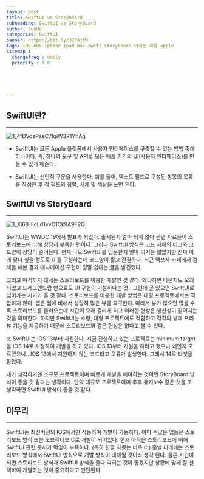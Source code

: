 ```yaml
---
layout: post
title: SwiftUI vs StoryBoard
subheading: SwiftUI vs StoryBoard
author: JunHo
categories: SwiftUI
banner: https://bit.ly/32PAjtM
tags: IOS AOS iphone ipad mac swift storyboard 아이폰 애플 apple 
sitemap :
  changefreq : daily
  priority : 1.0





---
```




## SwiftUI란?

---

![1_4fDVdzPaeC7IqiW3R1YhAg](https://user-images.githubusercontent.com/38898759/123971440-017b3a00-d9f5-11eb-94ec-36a7e67735d1.png)

- SwiftUI는 모든 Apple 플랫폼에서 사용자 인터페이스를 구축할 수 있는 방법 중에 하나이다.  즉, 하나의 도구 및 API로 모든 애플 기기의 UI(사용자 인터페이스)를 만들 수 있게 해준다. 

- SwiftUI는 선언적 구문을 사용한다. 예를 들어, 텍스트 필드로 구성된 항목의 목록을 작성한 후 각 필드의 정렬, 서체 및 색상을 쓰면 된다.





## SwiftUI vs StoryBoard

---

![1_Xj68-FcLd1vvC1Ck9A9F2Q](https://user-images.githubusercontent.com/38898759/123971722-41dab800-d9f5-11eb-84b8-f2c44c2111cf.png)

SwiftUI는 WWDC 19에서 발표가 되었다.  출시된지 얼마 되지 않아 관련 자료들이 스토리보드에 비해 상당히 부족한 편이다. 그러나 SwiftUI 방식은 코드 자체의 버그와 코드양이 상당히 줄어든다.  현재 나도 SwiftUI를 입문한지 얼마 되지는 않았지만 진짜 이게 맞나 싶을 정도로 UI를 구성하는데 코드양이 짧고 간결하다. 최근 맥쓰사 카페에서 검색을 해본 결과 애니메이션 구현이 정말 쉽다는 [글](https://cafe.naver.com/inmacbook/2417055)을 발견했다.

그리고 아직까지 대세는 스토리보드를 이용한 개발인 것 같다. 왜냐하면 나온지도 오래되었고 드래그앤드랍 만으로도 UI 구현이 가능하다는 것.. 그런데 곧 있으면 SwiftUI로 넘어가는 시기가 올 것 같다. 스토리보드를 이용한 개발 방법은 대형 프로젝트에서는 적합하지 않다. 앱은 웹에 비해서 상당히 많은 뷰를 요구한다. 따라서 뷰가 많으면 많을 수록 스토리보드를 불러오는데 시간이 오래 걸리게 되고 이러한 현상은 생산성이 떨어지는 것을 의미한다. 하지만 SwiftUI는 소형, 대형 프로젝트에도 적합하고 각각의 뷰에 프리뷰 기능을 제공하기 때문에 스토리보드와 같은 현상은 없다고 볼 수 있다.

또 SwiftUI는 IOS 13부터 지원한다.  지금 진행하고 있는 프로젝트는 minimum target을 IOS 14로 지정하여 개발을 하고 있다. IOS 13부터 지원을 하려고 했으나 왜인지 모르겠으나..  IOS 13에서 지원하지 않는 코드라고 오류가 발생한다. 그래서 14로 타겟을 잡았다. 

내가 생각하기엔 소규모 프로젝트이며 빠르게 개발을 해야하는 것이면 StoryBoard 방식이 좋을 것 같다는 생각이다. 만약 대규모 프로젝트이며 추후 유지보수 같은 것을 또 생각하면 SwiftUI 방식이 좋을 것 같다.





## 마무리

---

SwiftUI는 최신버전의 IOS에서만 작동하며 개발이 가능하다. 이미 수많은 앱들은 스토리보드 방식 또는 오브젝티브 C로 개발이 되어있다. 현재 아직은 스토리보드에 비해 SwiftUI 관련 문서가 턱없이 부족하다. (특히 한글 자료는 더욱 더) 훗날 미래에는 스토리보드 방식에서 SwiftUI 방식으로 개발 방식이 대체될 것이라 생각 된다. 물론 시간이 되면 스토리보드 방식과 SwiftUI 방식을 둘다 익히는 것이 좋겠지만 상황에 맞게 잘 선택하여 개발하는 것이 중요하다고 판단된다.

